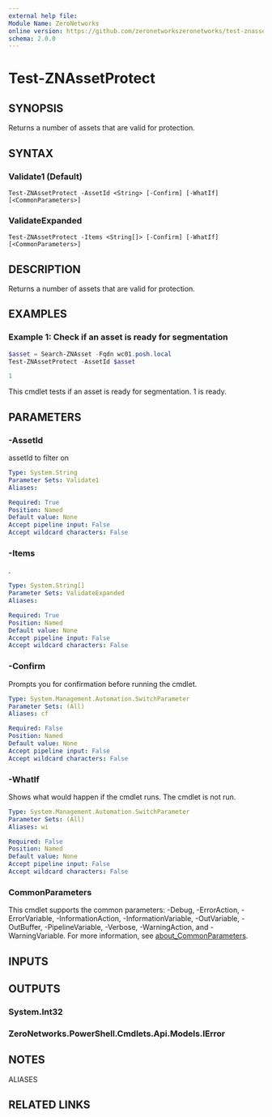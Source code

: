 ```yaml
---
external help file:
Module Name: ZeroNetworks
online version: https://github.com/zeronetworkszeronetworks/test-znassetprotect
schema: 2.0.0
---
```


# Test-ZNAssetProtect

## SYNOPSIS
Returns a number of assets that are valid for protection.

## SYNTAX

### Validate1 (Default)
```
Test-ZNAssetProtect -AssetId <String> [-Confirm] [-WhatIf] [<CommonParameters>]
```

### ValidateExpanded
```
Test-ZNAssetProtect -Items <String[]> [-Confirm] [-WhatIf] [<CommonParameters>]
```

## DESCRIPTION
Returns a number of assets that are valid for protection.

## EXAMPLES

### Example 1: Check if an asset is ready for segmentation
```powershell
$asset = Search-ZNAsset -Fqdn wc01.posh.local
Test-ZNAssetProtect -AssetId $asset

1
```

This cmdlet tests if an asset is ready for segmentation.
1 is ready.

## PARAMETERS

### -AssetId
assetId to filter on

```yaml
Type: System.String
Parameter Sets: Validate1
Aliases:

Required: True
Position: Named
Default value: None
Accept pipeline input: False
Accept wildcard characters: False
```

### -Items
.

```yaml
Type: System.String[]
Parameter Sets: ValidateExpanded
Aliases:

Required: True
Position: Named
Default value: None
Accept pipeline input: False
Accept wildcard characters: False
```

### -Confirm
Prompts you for confirmation before running the cmdlet.

```yaml
Type: System.Management.Automation.SwitchParameter
Parameter Sets: (All)
Aliases: cf

Required: False
Position: Named
Default value: None
Accept pipeline input: False
Accept wildcard characters: False
```

### -WhatIf
Shows what would happen if the cmdlet runs.
The cmdlet is not run.

```yaml
Type: System.Management.Automation.SwitchParameter
Parameter Sets: (All)
Aliases: wi

Required: False
Position: Named
Default value: None
Accept pipeline input: False
Accept wildcard characters: False
```

### CommonParameters
This cmdlet supports the common parameters: -Debug, -ErrorAction, -ErrorVariable, -InformationAction, -InformationVariable, -OutVariable, -OutBuffer, -PipelineVariable, -Verbose, -WarningAction, and -WarningVariable. For more information, see [about_CommonParameters](http://go.microsoft.com/fwlink/?LinkID=113216).

## INPUTS

## OUTPUTS

### System.Int32

### ZeroNetworks.PowerShell.Cmdlets.Api.Models.IError

## NOTES

ALIASES

## RELATED LINKS

